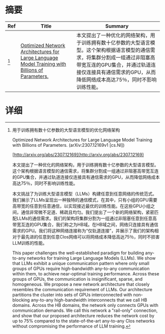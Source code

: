 # 摘要

| Ref | Title | Summary |
| --- | --- | --- |
| [^1] | [Optimized Network Architectures for Large Language Model Training with Billions of Parameters.](http://arxiv.org/abs/2307.12169) | 本文提出了一种优化的网络架构，用于训练拥有数十亿参数的大型语言模型。这个架构根据语言模型的通信需求，将集群分割成一组通过非阻塞高带宽互连的GPU集合，并通过轨道连接仅连接具有通信需求的GPU，从而降低网络成本高达75％，同时不影响训练性能。 |

# 详细

[^1]: 用于训练拥有数十亿参数的大型语言模型的优化网络架构

    Optimized Network Architectures for Large Language Model Training with Billions of Parameters. (arXiv:2307.12169v1 [cs.NI])

    [http://arxiv.org/abs/2307.12169](http://arxiv.org/abs/2307.12169)

    本文提出了一种优化的网络架构，用于训练拥有数十亿参数的大型语言模型。这个架构根据语言模型的通信需求，将集群分割成一组通过非阻塞高带宽互连的GPU集合，并通过轨道连接仅连接具有通信需求的GPU，从而降低网络成本高达75％，同时不影响训练性能。

    

    本文挑战了为训练大型语言模型（LLMs）构建任意到任意网络的传统范式。我们展示了LLMs呈现出一种独特的通信模式，在其中，只有小组的GPU需要高带宽的任意到任意通信，以实现接近最优的训练性能。在这些GPU小组之间，通信非常微不足道、稀疏且均匀。我们提出了一个新的网络架构，紧密匹配LLMs的通信需求。我们的架构将集群分割为一组通过非阻塞任意到任意高带宽互连的GPU集合，我们称之为HB域。在HB域之间，网络只连接具有通信需求的GPU。我们将这种网络连接称为“仅轨道连接”，并展示了我们的架构相对于最先进的任意到任意Clos网络可以将网络成本降低高达75％，同时不损害LLM训练的性能。

    This paper challenges the well-established paradigm for building any-to-any networks for training Large Language Models (LLMs). We show that LLMs exhibit a unique communication pattern where only small groups of GPUs require high-bandwidth any-to-any communication within them, to achieve near-optimal training performance. Across these groups of GPUs, the communication is insignificant, sparse, and homogeneous. We propose a new network architecture that closely resembles the communication requirement of LLMs. Our architecture partitions the cluster into sets of GPUs interconnected with non-blocking any-to-any high-bandwidth interconnects that we call HB domains. Across the HB domains, the network only connects GPUs with communication demands. We call this network a "rail-only" connection, and show that our proposed architecture reduces the network cost by up to 75% compared to the state-of-the-art any-to-any Clos networks without compromising the performance of LLM training.
    

